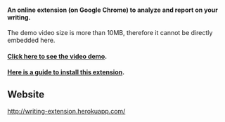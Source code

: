 #### An online extension (on Google Chrome) to analyze and report on your writing.

The demo video size is more than 10MB, therefore it cannot be directly embedded here. 
#### [Click here to see the video demo](https://drive.google.com/file/d/1biHw6W0iXKzlEGJDInR50SI05UQKDH1M/view?usp=sharing).
#### [Here is a guide to install this extension](https://dev.to/ben/how-to-install-chrome-extensions-manually-from-github-1612]).

## Website

http://writing-extension.herokuapp.com/
